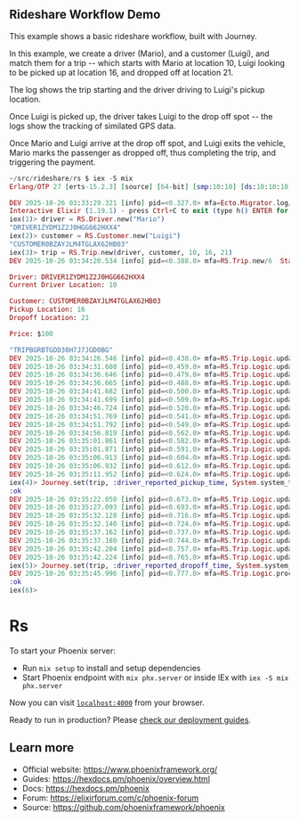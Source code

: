 ## Rideshare Workflow Demo

This example shows a basic rideshare workflow, built with Journey.

In this example, we create a driver (Mario), and a customer (Luigi), and match them for a trip -- which starts with Mario at location 10, Luigi looking to be picked up at location 16, and dropped off at location 21.

The log shows the trip starting and the driver driving to Luigi's pickup location.

Once Luigi is picked up, the driver takes Luigi to the drop off spot -- the logs show the tracking of similated GPS data.

Once Mario and Luigi arrive at the drop off spot, and Luigi exits the vehicle, Mario marks the passenger as dropped off, thus completing the trip, and triggering the payment.

```elixir
~/src/rideshare/rs $ iex -S mix
Erlang/OTP 27 [erts-15.2.3] [source] [64-bit] [smp:10:10] [ds:10:10:10] [async-threads:1] [jit]

DEV 2025-10-26 03:33:29.321 [info] pid=<0.327.0> mfa=Ecto.Migrator.log/2  Migrations already up
Interactive Elixir (1.19.1) - press Ctrl+C to exit (type h() ENTER for help)
iex(1)> driver = RS.Driver.new("Mario")
"DRIVER1ZYDM1Z2J0HGG662HXX4"
iex(2)> customer = RS.Customer.new("Luigi")
"CUSTOMER0BZAYJLM4TGLAX62HB03"
iex(3)> trip = RS.Trip.new(driver, customer, 10, 16, 21)
DEV 2025-10-26 03:34:20.534 [info] pid=<0.388.0> mfa=RS.Trip.new/6  Starting a new trip.

Driver: DRIVER1ZYDM1Z2J0HGG662HXX4
Current Driver Location: 10

Customer: CUSTOMER0BZAYJLM4TGLAX62HB03
Pickup Location: 16
Dropoff Location: 21

Price: $100

"TRIPBGRBTGDD30H7J7JGD0BG"
DEV 2025-10-26 03:34:26.546 [info] pid=<0.438.0> mfa=RS.Trip.Logic.update_pickup_eta/1  driving to pickup location (16). pickup ETA: 6. current location: 10
DEV 2025-10-26 03:34:31.608 [info] pid=<0.459.0> mfa=RS.Trip.Logic.update_pickup_eta/1  driving to pickup location (16). pickup ETA: 5. current location: 11
DEV 2025-10-26 03:34:36.646 [info] pid=<0.479.0> mfa=RS.Trip.Logic.update_pickup_eta/1  driving to pickup location (16). pickup ETA: 4. current location: 12
DEV 2025-10-26 03:34:36.665 [info] pid=<0.488.0> mfa=RS.Trip.Logic.update_pickup_eta/1  driving to pickup location (16). pickup ETA: 3. current location: 13
DEV 2025-10-26 03:34:41.682 [info] pid=<0.500.0> mfa=RS.Trip.Logic.update_pickup_eta/1  driving to pickup location (16). pickup ETA: 3. current location: 13
DEV 2025-10-26 03:34:41.699 [info] pid=<0.509.0> mfa=RS.Trip.Logic.update_pickup_eta/1  driving to pickup location (16). pickup ETA: 2. current location: 14
DEV 2025-10-26 03:34:46.724 [info] pid=<0.520.0> mfa=RS.Trip.Logic.update_pickup_eta/1  driving to pickup location (16). pickup ETA: 2. current location: 14
DEV 2025-10-26 03:34:51.769 [info] pid=<0.541.0> mfa=RS.Trip.Logic.update_pickup_eta/1  waiting for the customer at the pickup location (16).
DEV 2025-10-26 03:34:51.792 [info] pid=<0.549.0> mfa=RS.Trip.Logic.update_pickup_eta/1  waiting for the customer at the pickup location (16).
DEV 2025-10-26 03:34:56.819 [info] pid=<0.562.0> mfa=RS.Trip.Logic.update_pickup_eta/1  waiting for the customer at the pickup location (16).
DEV 2025-10-26 03:35:01.861 [info] pid=<0.582.0> mfa=RS.Trip.Logic.update_pickup_eta/1  waiting for the customer at the pickup location (16).
DEV 2025-10-26 03:35:01.871 [info] pid=<0.591.0> mfa=RS.Trip.Logic.update_pickup_eta/1  waiting for the customer at the pickup location (16).
DEV 2025-10-26 03:35:06.913 [info] pid=<0.604.0> mfa=RS.Trip.Logic.update_pickup_eta/1  waiting for the customer at the pickup location (16).
DEV 2025-10-26 03:35:06.932 [info] pid=<0.612.0> mfa=RS.Trip.Logic.update_pickup_eta/1  waiting for the customer at the pickup location (16).
DEV 2025-10-26 03:35:11.952 [info] pid=<0.624.0> mfa=RS.Trip.Logic.update_pickup_eta/1  waiting for the customer at the pickup location (16).
iex(4)> Journey.set(trip, :driver_reported_pickup_time, System.system_time(:second)); :ok
:ok
DEV 2025-10-26 03:35:22.050 [info] pid=<0.673.0> mfa=RS.Trip.Logic.update_dropoff_eta/1  transporting passenger to drop off location (21). drop off ETA: 4 (current location: 17)
DEV 2025-10-26 03:35:27.093 [info] pid=<0.693.0> mfa=RS.Trip.Logic.update_dropoff_eta/1  transporting passenger to drop off location (21). drop off ETA: 3 (current location: 18)
DEV 2025-10-26 03:35:32.128 [info] pid=<0.716.0> mfa=RS.Trip.Logic.update_dropoff_eta/1  transporting passenger to drop off location (21). drop off ETA: 1 (current location: 20)
DEV 2025-10-26 03:35:32.140 [info] pid=<0.724.0> mfa=RS.Trip.Logic.update_dropoff_eta/1  waiting for the customer to exit the vehicle at the drop off location (21).
DEV 2025-10-26 03:35:37.162 [info] pid=<0.737.0> mfa=RS.Trip.Logic.update_dropoff_eta/1  waiting for the customer to exit the vehicle at the drop off location (21).
DEV 2025-10-26 03:35:37.180 [info] pid=<0.744.0> mfa=RS.Trip.Logic.update_dropoff_eta/1  waiting for the customer to exit the vehicle at the drop off location (21).
DEV 2025-10-26 03:35:42.204 [info] pid=<0.757.0> mfa=RS.Trip.Logic.update_dropoff_eta/1  waiting for the customer to exit the vehicle at the drop off location (21).
DEV 2025-10-26 03:35:42.224 [info] pid=<0.765.0> mfa=RS.Trip.Logic.update_dropoff_eta/1  waiting for the customer to exit the vehicle at the drop off location (21).
iex(5)> Journey.set(trip, :driver_reported_dropoff_time, System.system_time(:second)); :ok
DEV 2025-10-26 03:35:45.996 [info] pid=<0.777.0> mfa=RS.Trip.Logic.process_payment/1  customer dropped off. charging customer `CUSTOMER0BZAYJLM4TGLAX62HB03` 100, to driver `DRIVER1ZYDM1Z2J0HGG662HXX4`
:ok
iex(6)>
```

# Rs

To start your Phoenix server:

* Run `mix setup` to install and setup dependencies
* Start Phoenix endpoint with `mix phx.server` or inside IEx with `iex -S mix phx.server`

Now you can visit [`localhost:4000`](http://localhost:4000) from your browser.

Ready to run in production? Please [check our deployment guides](https://hexdocs.pm/phoenix/deployment.html).

## Learn more

* Official website: https://www.phoenixframework.org/
* Guides: https://hexdocs.pm/phoenix/overview.html
* Docs: https://hexdocs.pm/phoenix
* Forum: https://elixirforum.com/c/phoenix-forum
* Source: https://github.com/phoenixframework/phoenix


